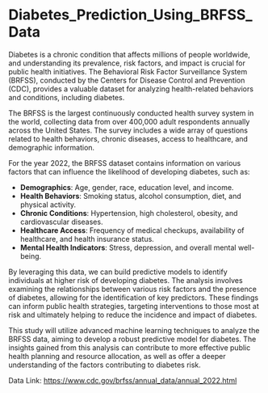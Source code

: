 # Diabetes_Prediction_Using_BRFSS_Data

Diabetes is a chronic condition that affects millions of people worldwide, and understanding its prevalence, risk factors, and impact is crucial for public health initiatives. The Behavioral Risk Factor Surveillance System (BRFSS), conducted by the Centers for Disease Control and Prevention (CDC), provides a valuable dataset for analyzing health-related behaviors and conditions, including diabetes.

The BRFSS is the largest continuously conducted health survey system in the world, collecting data from over 400,000 adult respondents annually across the United States. The survey includes a wide array of questions related to health behaviors, chronic diseases, access to healthcare, and demographic information.

For the year 2022, the BRFSS dataset contains information on various factors that can influence the likelihood of developing diabetes, such as:
- **Demographics**: Age, gender, race, education level, and income.
- **Health Behaviors**: Smoking status, alcohol consumption, diet, and physical activity.
- **Chronic Conditions**: Hypertension, high cholesterol, obesity, and cardiovascular diseases.
- **Healthcare Access**: Frequency of medical checkups, availability of healthcare, and health insurance status.
- **Mental Health Indicators**: Stress, depression, and overall mental well-being.

By leveraging this data, we can build predictive models to identify individuals at higher risk of developing diabetes. The analysis involves examining the relationships between various risk factors and the presence of diabetes, allowing for the identification of key predictors. These findings can inform public health strategies, targeting interventions to those most at risk and ultimately helping to reduce the incidence and impact of diabetes.

This study will utilize advanced machine learning techniques to analyze the BRFSS data, aiming to develop a robust predictive model for diabetes. The insights gained from this analysis can contribute to more effective public health planning and resource allocation, as well as offer a deeper understanding of the factors contributing to diabetes risk.

Data Link: https://www.cdc.gov/brfss/annual_data/annual_2022.html